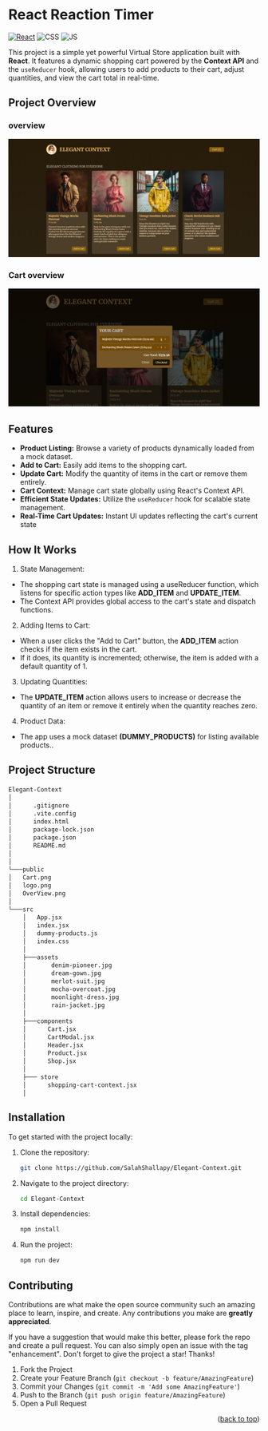 # React Reaction Timer

[![React](https://img.shields.io/badge/react-%2320232a.svg?style=for-the-badge&logo=react&logoColor=%2361DAFB)](https://react.dev/)
![CSS](https://img.shields.io/badge/CSS3-1572B6?style=for-the-badge&logo=css3&logoColor=white)
![JS](https://img.shields.io/badge/JavaScript-F7DF1E?style=for-the-badge&logo=javascript&logoColor=black)

This project is a simple yet powerful Virtual Store application built with **React**. It features a dynamic shopping cart powered by the **Context API** and the `useReducer` hook, allowing users to add products to their cart, adjust quantities, and view the cart total in real-time.

## Project Overview

### overview

![Project OverView](./public/OverView.png)

### Cart overview

![Cart OverView](./public/Cart.png)

## Features

- **Product Listing:** Browse a variety of products dynamically loaded from a mock dataset.
- **Add to Cart:** Easily add items to the shopping cart.
- **Update Cart:** Modify the quantity of items in the cart or remove them entirely.
- **Cart Context:** Manage cart state globally using React's Context API.
- **Efficient State Updates:** Utilize the `useReducer` hook for scalable state management.
- **Real-Time Cart Updates:** Instant UI updates reflecting the cart's current state

## How It Works

1. State Management:

- The shopping cart state is managed using a useReducer function, which listens for specific action types like **ADD_ITEM** and **UPDATE_ITEM**.
- The Context API provides global access to the cart's state and dispatch functions.

2. Adding Items to Cart:

- When a user clicks the "Add to Cart" button, the **ADD_ITEM** action checks if the item exists in the cart.
- If it does, its quantity is incremented; otherwise, the item is added with a default quantity of 1.

3. Updating Quantities:

- The **UPDATE_ITEM** action allows users to increase or decrease the quantity of an item or remove it entirely when the quantity reaches zero.

4. Product Data:

- The app uses a mock dataset **(DUMMY_PRODUCTS)** for listing available products..

## Project Structure

```
Elegant-Context
│
│      .gitignore
│      .vite.config
│      index.html
│      package-lock.json
│      package.json
│      README.md
│
│
└───public
│   Cart.png
│   logo.png
│   OverView.png
│
└───src
    │   App.jsx
    │   index.jsx
    │   dummy-products.js
    │   index.css
    │
    ├───assets
    │       denim-pioneer.jpg
    │       dream-gown.jpg
    │       merlot-suit.jpg
    │       mocha-overcoat.jpg
    │       moonlight-dress.jpg
    │       rain-jacket.jpg
    │
    ├───components
    │      Cart.jsx
    │      CartModal.jsx
    │      Header.jsx
    │      Product.jsx
    │      Shop.jsx
    │
    ├─── store
    │      shopping-cart-context.jsx
    │
```

## Installation

To get started with the project locally:

1. Clone the repository:
   ```bash
   git clone https://github.com/SalahShallapy/Elegant-Context.git
   ```
2. Navigate to the project directory:
   ```bash
   cd Elegant-Context
   ```
3. Install dependencies:
   ```bash
   npm install
   ```
4. Run the project:

   ```bash
   npm run dev
   ```

## Contributing

Contributions are what make the open source community such an amazing place to learn, inspire, and create. Any contributions you make are **greatly appreciated**.

If you have a suggestion that would make this better, please fork the repo and create a pull request. You can also simply open an issue with the tag "enhancement".
Don't forget to give the project a star! Thanks!

1.  Fork the Project
2.  Create your Feature Branch (`git checkout -b feature/AmazingFeature`)
3.  Commit your Changes (`git commit -m 'Add some AmazingFeature'`)
4.  Push to the Branch (`git push origin feature/AmazingFeature`)
5.  Open a Pull Request

   <p align="right">(<a href="#top">back to top</a>)</p>
